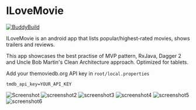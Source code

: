 # ILoveMovie
[![BuddyBuild](https://dashboard.buddybuild.com/api/statusImage?appID=59100d0f7a93230001683759&branch=master&build=latest)](https://dashboard.buddybuild.com/apps/59100d0f7a93230001683759/build/latest?branch=master)

ILoveMovie is an android app that lists popular/highest-rated movies, shows trailers and reviews.

This app showcases the best practise of MVP pattern, RxJava, Dagger 2 and Uncle Bob Martin's Clean Architecture approach.
Optimized for tablets.

Add your themoviedb.org API key in `root/local.properties`
```
tmdb_api_key=YOUR_API_KEY
```

![Screenshot](http://i.imgur.com/72PypXCm.png) 
![screenshot2](http://imgur.com/I96Eka6m.png)
![screenshot3](http://imgur.com/4qHZcejm.png)
![screenshot4](http://imgur.com/m7J8HzUm.png)
![screenshot5](http://imgur.com/PwtjZHKm.png)
![screenshot6](http://imgur.com/kNHjCXSm.png)

